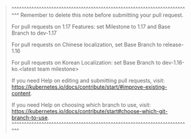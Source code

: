 >^^^^^^^^^^^^^^^^^^^^^^^^^^^^^^^^^^^^^^^^^^^^^^^^^^^^^^^^^^^^^^^^^^^^^^^^^
> Remember to delete this note before submitting your pull request.
>
> For pull requests on 1.17 Features: set Milestone to 1.17 and Base Branch to dev-1.17
>
> For pull requests on Chinese localization, set Base Branch to release-1.16
>
> For pull requests on Korean Localization: set Base Branch to dev-1.16-ko.\<latest team milestone>
>
> If you need Help on editing and submitting pull requests, visit:
> https://kubernetes.io/docs/contribute/start/#improve-existing-content.
>
> If you need Help on choosing which branch to use, visit:
> https://kubernetes.io/docs/contribute/start#choose-which-git-branch-to-use.
>^^^^^^^^^^^^^^^^^^^^^^^^^^^^^^^^^^^^^^^^^^^^^^^^^^^^^^^^^^^^^^^^^^^^^^^^^
>
